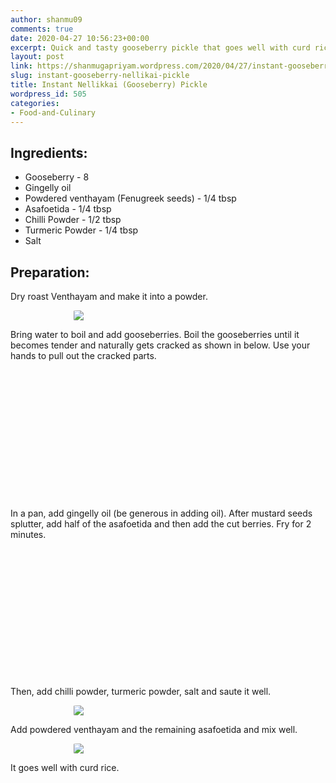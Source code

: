 ```yaml
---
author: shanmu09
comments: true
date: 2020-04-27 10:56:23+00:00
excerpt: Quick and tasty gooseberry pickle that goes well with curd rice.
layout: post
link: https://shanmugapriyam.wordpress.com/2020/04/27/instant-gooseberry-nellikai-pickle/
slug: instant-gooseberry-nellikai-pickle
title: Instant Nellikkai (Gooseberry) Pickle
wordpress_id: 505
categories:
- Food-and-Culinary
---
```

<style>
.square {
    float:left;
    width: 32%;
    border-radius:5%;
    padding-bottom : 40%; /* = width for a 1:1 aspect ratio */
    margin:0.5%;
    background-position:center center;
    background-repeat:no-repeat;
    background-size:cover; /* you change this to "contain" if you don't want the images to be cropped */
}
	
#break {
    clear:both;
}

.img_1{background-image:url('https://shanmugapriyam.files.wordpress.com/2020/04/00000img_00000_burst20200424072532918_cover.jpg');}
.img_2{background-image:url('https://shanmugapriyam.files.wordpress.com/2020/04/00100lrportrait_00100_burst20200424073217559_cover-1.jpg');}
.img_3{background-image:url('https://shanmugapriyam.files.wordpress.com/2020/04/00100lrportrait_00100_burst20200424120355230_cover-1.jpg');}
.img_4{background-image:url('https://shanmugapriyam.files.wordpress.com/2020/04/00100lrportrait_00100_burst20200424120753069_cover.jpg');}
.img_5{background-image:url('https://shanmugapriyam.files.wordpress.com/2020/04/00100lrportrait_00100_burst20200424121402366_cover-1.jpg');}
.img_6{background-image:url('https://shanmugapriyam.files.wordpress.com/2020/04/00100lrportrait_00100_burst20200424121446433_cover-1.jpg');}




.resize_fit_center {
    max-width:60%;
    max-height:60%;
    vertical-align: middle;
    display: block;
    margin-left: auto;
    margin-right: auto;
    border-radius:5%;
}

.center {
  margin: auto;
  width: 60%;
}
</style>















## Ingredients:







  * Gooseberry - 8
  * Gingelly oil 
  * Powdered venthayam (Fenugreek seeds) - 1/4 tbsp
  * Asafoetida - 1/4 tbsp
  * Chilli Powder - 1/2 tbsp
  * Turmeric Powder - 1/4 tbsp
  * Salt






## Preparation:







Dry roast Venthayam and make it into a powder.



<div>
	<img src="https://shanmugapriyam.files.wordpress.com/2020/04/00100lrportrait_00100_burst20200424115825159_cover-1.jpg?w=1024"  class="resize_fit_center"/>
</div>
<p/>







Bring water to boil and add gooseberries. Boil the gooseberries until it becomes tender and naturally gets cracked as shown in below. Use your hands to pull out the cracked parts. 



<div class="square img_1">
</div>
<div class="square img_2">
</div>
<div class="square img_3">
</div>
<div id="break"> </div>
<p/>











In a pan, add gingelly oil (be generous in adding oil). After mustard seeds splutter, add half of the asafoetida and then add the cut berries. Fry for 2 minutes.





<div class="square img_4">
</div>
<div class="square img_5">
</div>
<div class="square img_6">
</div>
<div id="break"> </div>
<p/>









Then, add chilli powder, turmeric powder, salt and saute it well.



<div>
	<img src="https://shanmugapriyam.files.wordpress.com/2020/04/00000img_00000_burst20200424121800242_cover.jpg?w=1024"  class="resize_fit_center"/>
</div>
<p/>







Add powdered venthayam and the remaining asafoetida and mix well. 



<div>
	<img src="https://shanmugapriyam.files.wordpress.com/2020/04/00000img_00000_burst20200424123319864_cover.jpg?w=1024"  class="resize_fit_center"/>
</div>
<p/>







It goes well with curd rice.



